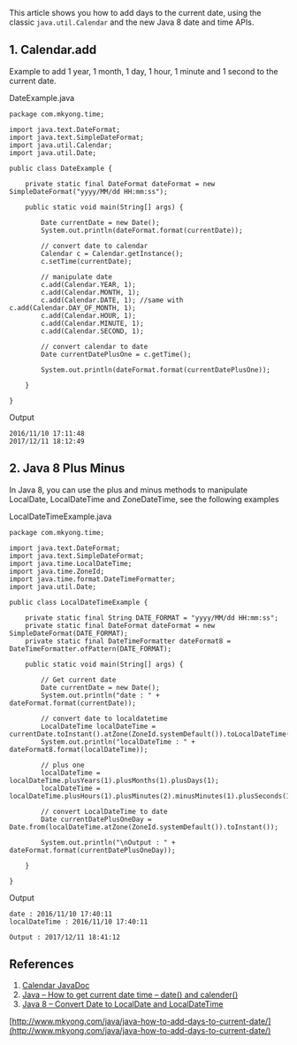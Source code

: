 This article shows you how to add days to the current date, using the classic `java.util.Calendar` and the new Java 8 date and time APIs.

## 1\. Calendar.add

Example to add 1 year, 1 month, 1 day, 1 hour, 1 minute and 1 second to the current date.

DateExample.java

    package com.mkyong.time;

    import java.text.DateFormat;
    import java.text.SimpleDateFormat;
    import java.util.Calendar;
    import java.util.Date;

    public class DateExample {

        private static final DateFormat dateFormat = new SimpleDateFormat("yyyy/MM/dd HH:mm:ss");

        public static void main(String[] args) {

            Date currentDate = new Date();
            System.out.println(dateFormat.format(currentDate));

            // convert date to calendar
            Calendar c = Calendar.getInstance();
            c.setTime(currentDate);

            // manipulate date
            c.add(Calendar.YEAR, 1);
            c.add(Calendar.MONTH, 1);
            c.add(Calendar.DATE, 1); //same with c.add(Calendar.DAY_OF_MONTH, 1);
            c.add(Calendar.HOUR, 1);
            c.add(Calendar.MINUTE, 1);
            c.add(Calendar.SECOND, 1);

            // convert calendar to date
            Date currentDatePlusOne = c.getTime();

            System.out.println(dateFormat.format(currentDatePlusOne));

        }

    }

Output

    2016/11/10 17:11:48
    2017/12/11 18:12:49

## 2\. Java 8 Plus Minus

In Java 8, you can use the plus and minus methods to manipulate LocalDate, LocalDateTime and ZoneDateTime, see the following examples

LocalDateTimeExample.java

    package com.mkyong.time;

    import java.text.DateFormat;
    import java.text.SimpleDateFormat;
    import java.time.LocalDateTime;
    import java.time.ZoneId;
    import java.time.format.DateTimeFormatter;
    import java.util.Date;

    public class LocalDateTimeExample {

        private static final String DATE_FORMAT = "yyyy/MM/dd HH:mm:ss";
        private static final DateFormat dateFormat = new SimpleDateFormat(DATE_FORMAT);
        private static final DateTimeFormatter dateFormat8 = DateTimeFormatter.ofPattern(DATE_FORMAT);

        public static void main(String[] args) {

    		// Get current date
            Date currentDate = new Date();
            System.out.println("date : " + dateFormat.format(currentDate));

            // convert date to localdatetime
            LocalDateTime localDateTime = currentDate.toInstant().atZone(ZoneId.systemDefault()).toLocalDateTime();
            System.out.println("localDateTime : " + dateFormat8.format(localDateTime));

            // plus one
            localDateTime = localDateTime.plusYears(1).plusMonths(1).plusDays(1);
            localDateTime = localDateTime.plusHours(1).plusMinutes(2).minusMinutes(1).plusSeconds(1);

            // convert LocalDateTime to date
            Date currentDatePlusOneDay = Date.from(localDateTime.atZone(ZoneId.systemDefault()).toInstant());

            System.out.println("\nOutput : " + dateFormat.format(currentDatePlusOneDay));

        }

    }

Output

    date : 2016/11/10 17:40:11
    localDateTime : 2016/11/10 17:40:11

    Output : 2017/12/11 18:41:12

## References

1.  [Calendar JavaDoc](https://docs.oracle.com/javase/8/docs/api/java/util/Calendar.html)
2.  [Java – How to get current date time – date() and calender()](https://www.mkyong.com/java/java-how-to-get-current-date-time-date-and-calender/)
3.  [Java 8 – Convert Date to LocalDate and LocalDateTime](https://www.mkyong.com/java8/java-8-convert-date-to-localdate-and-localdatetime/)

[http://www.mkyong.com/java/java-how-to-add-days-to-current-date/](http://www.mkyong.com/java/java-how-to-add-days-to-current-date/)
